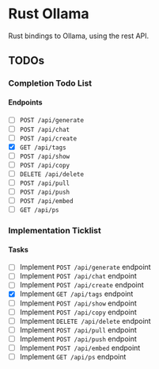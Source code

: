 # Rust Ollama
Rust bindings to Ollama, using the rest API.


## TODOs

### Completion Todo List

#### Endpoints

- [ ] `POST /api/generate`
- [ ] `POST /api/chat`
- [ ] `POST /api/create`
- [x] `GET /api/tags`
- [ ] `POST /api/show`
- [ ] `POST /api/copy`
- [ ] `DELETE /api/delete`
- [ ] `POST /api/pull`
- [ ] `POST /api/push`
- [ ] `POST /api/embed`
- [ ] `GET /api/ps`

### Implementation Ticklist

#### Tasks

- [ ] Implement `POST /api/generate` endpoint
- [ ] Implement `POST /api/chat` endpoint
- [ ] Implement `POST /api/create` endpoint
- [x] Implement `GET /api/tags` endpoint
- [ ] Implement `POST /api/show` endpoint
- [ ] Implement `POST /api/copy` endpoint
- [ ] Implement `DELETE /api/delete` endpoint
- [ ] Implement `POST /api/pull` endpoint
- [ ] Implement `POST /api/push` endpoint
- [ ] Implement `POST /api/embed` endpoint
- [ ] Implement `GET /api/ps` endpoint
